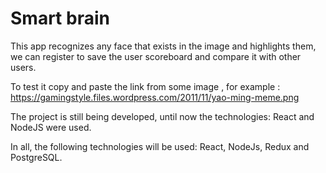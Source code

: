 # Smart brain

This app recognizes any face that exists in the image and highlights them, we can register to save the user scoreboard and compare it with other users. 

To test it copy and paste the link from some image , for example : https://gamingstyle.files.wordpress.com/2011/11/yao-ming-meme.png

The project is still being developed, until now the technologies: React and NodeJS were used. 

In all, the following technologies will be used:
React, NodeJs, Redux and PostgreSQL.  
